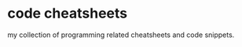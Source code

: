 # code cheatsheets

my collection of programming related cheatsheets and code snippets.

<DocList />
